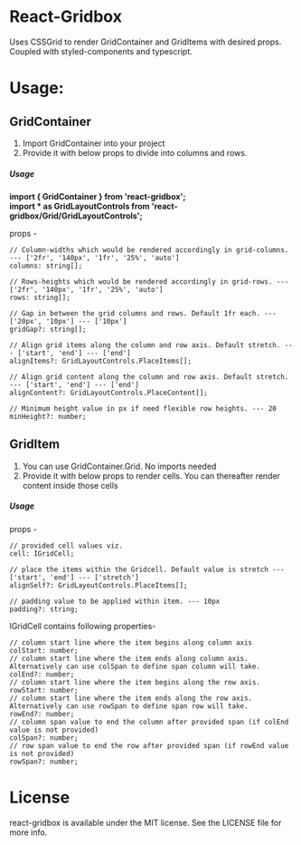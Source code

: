 # React-Gridbox
Uses CSSGrid to render GridContainer and GridItems with desired props. Coupled with styled-components and typescript.

# Usage:

## GridContainer
 <ol>
 <li>Import GridContainer into your project</li>
 <li>Provide it with below props to divide into columns and rows.</li>
 </ol>

##### Usage


<strong>import { GridContainer } from 'react-gridbox';</strong><br/>
<strong>import * as GridLayoutControls from 'react-gridbox/Grid/GridLayoutControls';</strong>

props - 

```
// Column-widths which would be rendered accordingly in grid-columns. --- ['2fr', '140px', '1fr', '25%', 'auto']
columns: string[];

// Rows-heights which would be rendered accordingly in grid-rows. --- ['2fr', '140px', '1fr', '25%', 'auto']
rows: string[];

// Gap in between the grid columns and rows. Default 1fr each. --- ['20px', '10px'] --- ['10px']
gridGap?: string[];

// Align grid items along the column and row axis. Default stretch. --- ['start', 'end'] --- ['end']
alignItems?: GridLayoutControls.PlaceItems[];

// Align grid content along the column and row axis. Default stretch. --- ['start', 'end'] --- ['end']
alignContent?: GridLayoutControls.PlaceContent[];

// Minimum height value in px if need flexible row heights. --- 20
minHeight?: number;
```

## GridItem
 <ol>
 <li>You can use GridContainer.Grid. No imports needed</li>
 <li>Provide it with below props to render cells. You can thereafter render content inside those cells</li>
 </ol>

##### Usage
props - 

```
// provided cell values viz.
cell: IGridCell;

// place the items within the Gridcell. Default value is stretch --- ['start', 'end'] --- ['stretch']
alignSelf?: GridLayoutControls.PlaceItems[];

// padding value to be applied within item. --- 10px
padding?: string;
```

IGridCell contains following properties-

```
// column start line where the item begins along column axis
colStart: number;
// column start line where the item ends along column axis. Alternatively can use colSpan to define span column will take.
colEnd?: number;
// column start line where the item begins along the row axis.
rowStart: number;
// column start line where the item ends along the row axis. Alternatively can use rowSpan to define span row will take.
rowEnd?: number;
// column span value to end the column after provided span (if colEnd value is not provided)
colSpan?: number;
// row span value to end the row after provided span (if rowEnd value is not provided)
rowSpan?: number;
```

# License

react-gridbox is available under the MIT license. See the LICENSE file for more info.
